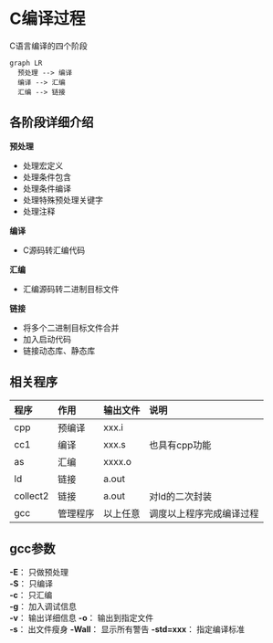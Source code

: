 # C编译过程

C语言编译的四个阶段

```mermaid
graph LR
  预处理 --> 编译
  编译 --> 汇编
  汇编 --> 链接
```

## 各阶段详细介绍

**预处理**

- 处理宏定义
- 处理条件包含
- 处理条件编译
- 处理特殊预处理关键字
- 处理注释

**编译**

- C源码转汇编代码

**汇编**

- 汇编源码转二进制目标文件

**链接**

- 将多个二进制目标文件合并
- 加入启动代码
- 链接动态库、静态库


## 相关程序

| 程序     | 作用     | 输出文件 | 说明                     |
|:-------- |:-------- |:-------- |:---------------------- |
| cpp      | 预编译   | xxx.i    |                         |
| cc1      | 编译     | xxx.s    | 也具有cpp功能            |
| as       | 汇编     | xxxx.o   |                         |
| ld       | 链接     | a.out    |                         |
| collect2 | 链接     | a.out    | 对ld的二次封装           |
| gcc      | 管理程序 | 以上任意  | 调度以上程序完成编译过程  |


## gcc参数

**-E**： 只做预处理  
**-S**： 只编译  
**-c**： 只汇编  
**-g**： 加入调试信息  
**-v**： 输出详细信息
**-o**： 输出到指定文件  
**-s**： 出文件瘦身
**-Wall**： 显示所有警告
**-std=xxx**： 指定编译标准
